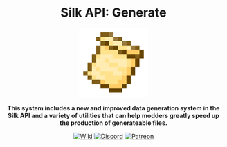 <div style="text-align:center">

# Silk API: Generate

<img src="../../img/icon.png" alt="Logo" width="160" height="160"/>

**This system includes a new and improved data generation system in the Silk API and a variety of utilities that can help modders greatly speed up the production of generateable files.**

[<img alt="Wiki" height="64" src="https://cdn.simpleicons.org/wikipedia/000000/FFFFFF]" width="64"/>](https://silk-mc.gitbook.io/silk-api)
[<img alt="Discord" height="64" src="https://cdn.simpleicons.org/discord" width="64"/>](https://discord.com/invite/ZJuQyH2RBz)
[<img alt="Patreon" height="64" src="https://cdn.simpleicons.org/patreon/000000/FFFFFF" width="64"/>](https://www.patreon.com/GameGeek_Saikel)

</div>
